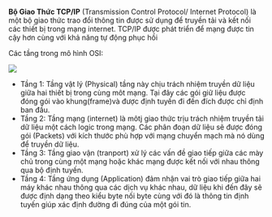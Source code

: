 **Bộ Giao Thức TCP/IP** (Transmission Control Protocol/ Internet Protocol) là một bộ giao thức trao đổi thông tin được sử dụng để truyền tải và kết nối các thiết bị trong mạng internet. TCP/IP được phát triển để mạng được tin cậy hơn cùng với khả năng tự động phục hồi

Các tầng trong mô hình OSI:

<img src="https://www.totolink.vn/public/uploads/img_article/mohinhtcpiplagichucnangcuacactangtrongmohinhtcpip.png">

- Tầng 1: Tầng vật lý (Physical) tầng này chịu trách nhiệm truyền dữ liệu giữa hai thiết bị trong cùng môt mạng. Tại đây các gói giữ liệu được đóng gói vào khung(frame)và được định tuyến đi đến đích được chỉ định ban đầu.
- Tầng 2: Tầng mạng (internet) là môtj giao thức trịu trách nhiệm truyền tải dữ liệu một cách logic trong mạng. Các phân đoạn dữ liệu sẽ được đóng gói (Packets) với kích thước phù hợp với mạng chuyển mạch mà nó dùng để truyền dữ liệu.
- Tầng 3: Tầng giao vận (tranport) xử lý các vấn đề giao tiếp  giữa các mày chủ trong cùng một mạng hoặc khác mạng được kết nối với nhau thông qua bộ định tuyến.
- Tầng 4: Tầng ứng dụng (Application) đảm nhận vai trò giao tiếp giữa hai máy khác nhau thông qua các dịch vụ khác nhau, dữ liệu khi đến đây sẽ được định dạng theo kiểu byte nối byte cùng với đó là thông tin định tuyến giúp xác định đường đi đúng của một gói tin.
